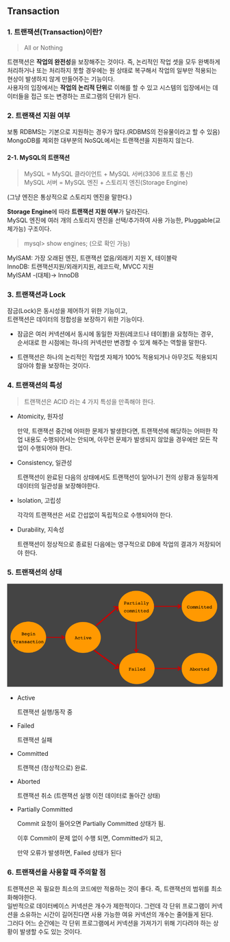 ## Transaction


### 1. 트랜잭션(Transaction)이란?
> All or Nothing

트랜잭션은 **작업의 완전성**을 보장해주는 것이다. 즉, 논리적인 작업 셋을 모두 완벽하게 처리하거나 또는 처리하지 못할 경우에는 원 상태로 복구해서 작업의 일부만 적용되는 현상이 발생하지 않게 만들어주는 기능이다.   
사용자의 입장에서는 **작업의 논리적 단위**로 이해를 할 수 있고 시스템의 입장에서는 데이터들을 접근 또는 변경하는 프로그램의 단위가 된다.



### 2. 트랜잭션 지원 여부

보통 RDBMS는 기본으로 지원하는 경우가 많다.(RDBMS의 전유물이라고 할 수 있음)   
MongoDB를 제외한 대부분의 NoSQL에서는 트랜잭션을 지원하지 않는다.

#### 2-1. MySQL의 트랜잭션

> MySQL = MySQL 클라이언트 + MySQL 서버(3306 포트로 통신)   
> MySQL 서버 = MySQL 엔진 + 스토리지 엔진(Storage Engine)

(그냥 엔진은 통상적으로 스토리지 엔진을 말한다.)

**Storage Engine**에 따라 **트랜잭션 지원 여부**가 달라진다.   
MySQL 엔진에 여러 개의 스토리지 엔진을 선택/추가하여 사용 가능한, Pluggable(교체가능) 구조이다.

> mysql> show engines; (으로 확인 가능)

MyISAM: 가장 오래된 엔진, 트랜잭션 없음/외래키 지원 X, 테이블락   
InnoDB: 트랜잭션지원/외래키지원, 레코드락, MVCC 지원   
MyISAM -(대체)→ InnoDB   



### 3. 트랜잭션과 Lock
    
잠금(Lock)은 동시성을 제어하기 위한 기능이고,   
트랜잭션은 데이터의 정합성을 보장하기 위한 기능이다.

- 잠금은 여러 커넥션에서 동시에 동일한 자원(레코드나 테이블)을 요청하는 경우, \
  순서대로 한 시점에는 하나의 커넥션만 변경할 수 있게 해주는 역할을 말한다.   

- 트랜잭션은 하나의 논리적인 작업셋 자체가 100% 적용되거나 아무것도 적용되지 않아야 함을 보장하는 것이다.



### 4. 트랜잭션의 특성
> 트랜잭션은 ACID 라는 4 가지 특성을 만족해야 한다.

- Atomicity, 원자성

    만약, 트랜잭션 중간에 어떠한 문제가 발생한다면, 트랜잭션에 해당하는 어떠한 작업 내용도 수행되어서는 안되며, 아무런 문제가 발생되지 않았을 경우에만 모든 작업이 수행되어야 한다.
    
- Consistency, 일관성

    트랜잭션이 완료된 다음의 상태에서도 트랜잭션이 일어나기 전의 상황과 동일하게 데이터의 일관성을 보장해야한다.
    
- Isolation, 고립성
    
    각각의 트랜잭션은 서로 간섭없이 독립적으로 수행되어야 한다.
    
- Durability, 지속성
    
    트랜잭션이 정상적으로 종료된 다음에는 영구적으로 DB에 작업의 결과가 저장되어야 한다.
    

### 5. 트랜잭션의 상태
![Transaction_state](./transaction_state.png)

- Active
    
    트랜잭션 실행/동작 중
    
- Failed
    
    트랜잭션 실패
    
- Committed
    
    트랜잭션 (정상적으로) 완료.
    
- Aborted
    
    트랜잭션 취소 (트랜잭션 실행 이전 데이터로 돌아간 상태)
    
- Partially Committed
    
    Commit 요청이 들어오면 Partially Committed 상태가 됨.   
    
    이후 Commit이 문제 없이 수행 되면, Committed가 되고,   
    
    만약 오류가 발생하면, Failed 상태가 된다



### 6. 트랜잭션을 사용할 때 주의할 점
트랜잭션은 꼭 필요한 최소의 코드에만 적용하는 것이 좋다. 즉, 트랜잭션의 범위를 최소화해야한다.   
일반적으로 데이터베이스 커넥션은 개수가 제한적이다. 그런데 각 단위 프로그램이 커넥션을 소유하는 시간이 길어진다면 사용 가능한 여유 커넥션의 개수는 줄어들게 된다.   
그러다 어느 순간에는 각 단위 프로그램에서 커넥션을 가져가기 위해 기다려야 하는 상황이 발생할 수도 있는 것이다.


